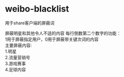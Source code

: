 # weibo-blacklist
用于share客户端的屏蔽词

屏蔽明星和其他令人不适的内容
每行倒数第二个数字的功能：  
1用于屏蔽指定用户，0用于屏蔽带关键次词的内容  
主要屏蔽内容:  
1.明星  
2.流量营销号  
3.游戏赛事  
4.足球内容  
